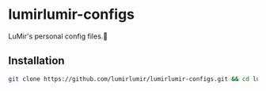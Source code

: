 # lumirlumir-configs

LuMir's personal config files.🦄

## Installation

```sh
git clone https://github.com/lumirlumir/lumirlumir-configs.git && cd lumirlumir-configs && npm install
```
